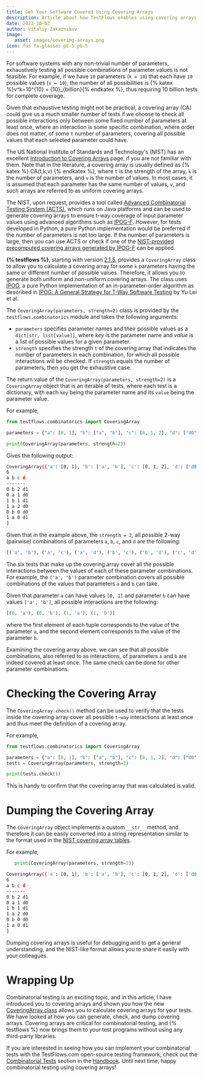 ```yaml
---
title: Get Your Software Covered Using Covering Arrays
description: Article about how TestFlows enables using covering arrays as part of combinatorial testing
date: 2023-10-02
author: Vitaliy Zakaznikov
image:
   asset: images/covering-arrays.png
icon: fas fa-glasses pt-5 pb-5
---
```


For software systems with any non-trivial number of parameters, exhaustively testing all possible combinations of parameter values is not feasible.
For example, if we have `10` parameters (`k = 10`) that each have `10` possible values (`v = 10`), the
number of all possibilities is {% katex %}v^k=10^{10} = {10}_{billion}{% endkatex %}, thus requiring 10 billion tests for complete coverage. <!-- more -->

Given that exhaustive testing might not be practical, a covering array (CA) could give us a much smaller
number of tests if we choose to check all possible interactions only between some fixed number
of parameters at least once, where an interaction is some specific combination, where order does not matter,
of some `t` number of parameters, covering all possible values that each selected parameter could have.

The US National Institute of Standards and Technology's (NIST) has an excellent [Introduction to Covering Arrays](https://math.nist.gov/coveringarrays/coveringarray.html) page, if you are not familiar with them. Note that in the literature,
a covering array is usually defined as {% katex %} CA(t,k,v) {% endkatex %},
where `t` is the strength of the array, `k` is the number of parameters, and `v`
is the number of values. In most cases, it is assumed that each parameter
has the same number of values, `v`, and such arrays are referred to
as uniform covering arrays.

The NIST, upon request, provides a tool called [Advanced Combinatorial Testing System (ACTS)](https://csrc.nist.gov/projects/automated-combinatorial-testing-for-software), which runs on Java platforms and can be used to generate covering arrays to ensure t-way coverage of input parameter values using advanced algorithms such as [IPOG-F](https://math.nist.gov/coveringarrays/ipof/ipof-abstract.html). However, for tests developed in Python, a pure Python implementation would be preferred if the number of parameters is not too large. If the number of parameters is large, then you can use ACTS or check
if one of the [NIST-provided precomputed covering arrays generated by IPOG-F](https://math.nist.gov/coveringarrays/ipof/ipof-results.html) can be applied.

**{% testflows %}**, starting with version [2.1.5](https://pypi.org/project/testflows/2.1.5/), provides a `CoveringArray` class to allow you to calculate a covering array
for some `k` parameters having the same or different number of possible values. Therefore, it allows you to generate both uniform and non-uniform covering arrays. The class uses [IPOG], a pure Python implementation of an in-parameter-order algorithm as described in [IPOG: A General Strategy for T-Way Software Testing] by Yu Lei et al.

The `CoveringArray(parameters, strength=2)` class is provided by the `testflows.combinatorics` module and takes the following arguments:

* `parameters` specifies parameter names and their possible values as a `dict[str, list[value]]`, where *key* is the parameter name and
   *value* is a list of possible values for a given parameter.
* `strength` specifies the strength `t` of the covering array that indicates the number of parameters
   in each combination, for which all possible interactions will be checked.
   If `strength` equals the number of parameters, then you get the exhaustive case.

The return value of the `CoveringArray(parameters, strength=2)` is a `CoveringArray` object that is an iterable
of tests, where each test is a dictionary, with each `key` being the parameter name and its `value` being the parameter value.

For example,

```python
from testflows.combinatorics import CoveringArray

parameters = {"a": [0, 1], "b": ["a", "b"], "c": [0, 1, 2], "d": ["d0", "d1"]}

print(CoveringArray(parameters, strength=2))
```

Gives the following output:

```bash
CoveringArray({'a': [0, 1], 'b': ['a', 'b'], 'c': [0, 1, 2], 'd': ['d0', 'd1']},2)[
6
a b c d
-------
0 b 2 d1
0 a 1 d0
1 b 1 d1
1 a 2 d0
0 b 0 d0
1 a 0 d1
]
```

Given that in the example above, the `strength = 2`, all possible 2-way (pairwise)
combinations of parameters `a`, `b`, `c`, and `d` are the following:

```python
[('a', 'b'), ('a', 'c'), ('a', 'd'), ('b', 'c'), ('b', 'd'), ('c', 'd')]
```

The six tests that make up the covering array cover all the possible interactions
between the values of each of these parameter combinations. For example, the `('a', 'b')`
parameter combination covers all possible combinations of the values that
parameters `a` and `b` can take.

Given that parameter `a` can have values `[0, 1]` and parameter `b` can have values `['a', 'b']`, all possible interactions are the following:

```python
[(0, 'a'), (0, 'b'), (1, 'a'), (1, 'b')]
```

where the first element of each tuple corresponds to the value of the parameter `a`, and the second
element corresponds to the value of the parameter `b`.

Examining the covering array above, we can see that all possible combinations, also referred to as interactions, of parameters `a` and `b` are indeed covered at least once. The same check can be done for other parameter combinations.

# Checking the Covering Array

The `CoveringArray.check()` method can be used to verify that the tests
inside the covering array cover all possible `t-way` interactions at least once and thus
meet the definition of a covering array.

For example,

```python
from testflows.combinatorics import CoveringArray

parameters = {"a": [0, 1], "b": ["a", "b"], "c": [0, 1, 2], "d": ["d0", "d1"]}
tests = CoveringArray(parameters, strength=2)

print(tests.check())
```

This is handy to confirm that the covering array that was calculated is valid.

# Dumping the Covering Array

The `CoveringArray` object implements a custom `__str__` method, and therefore it can be easily converted into
a string representation similar to the format used in the [NIST covering array tables](https://math.nist.gov/coveringarrays/ipof/ipof-results.html).

For example,

```python
   print(CoveringArray(parameters, strength=2))
```

```bash
CoveringArray({'a': [0, 1], 'b': ['a', 'b'], 'c': [0, 1, 2], 'd': ['d0', 'd1']},2)[
6
a b c d
-------
0 b 2 d1
0 a 1 d0
1 b 1 d1
1 a 2 d0
0 b 0 d0
1 a 0 d1
]
```

Dumping covering arrays is useful for debugging and to get a general understanding, and the NIST-like format allows you to share it easily with your colleagues.


# Wrapping Up

Combinatorial testing is an exciting topic, and in this article, I
have introduced you to covering arrays and shown you
how the new [CoveringArray class](https://testflows.com/handbook/#Covering-Arrays-Pairwise-N-wise-Testing) allows you to
calculate covering arrays for your tests. We have looked at how you can
generate, check, and dump covering arrays. Covering arrays
are critical for combinatorial testing, and {% testflows %} now brings
them to your test programs without using any third-party libraries.

If you are interested in seeing how you can implement your combinatorial tests
with the TestFlows.com open-source testing framework, check out the [Combinatorial Tests](https://testflows.com/handbook/#Combinatorial-Tests)
section in the [Handbook](https://testflows.com/handbook/). Until next time,
happy combinatorial testing using covering arrays!

[IPOG]: https://citeseerx.ist.psu.edu/document?repid=rep1&type=pdf&doi=1362e14b8210a766099a9516491693c0c08bc04a
[IPOG: A General Strategy for T-Way Software Testing]: https://citeseerx.ist.psu.edu/document?repid=rep1&type=pdf&doi=1362e14b8210a766099a9516491693c0c08bc04a
